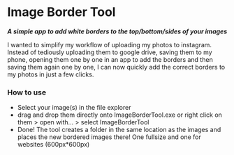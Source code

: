 # Image Border Tool
***A simple app to add white borders to the top/bottom/sides of your images***

I wanted to simplify my workflow of uploading my photos to instagram.
<br />Instead of tediously uploading them to google drive, saving them to my phone, opening them one by one in an app to add the borders and then saving them again one by one, I can now quickly add the correct borders to my photos in just a few clicks.

### How to use
- Select your image(s) in the file explorer
- drag and drop them directly onto ImageBorderTool.exe or right click on them > open with... > select ImageBorderTool
- Done! The tool creates a folder in the same location as the images and places the new bordered images there! One fullsize and one for websites (600px*600px)
